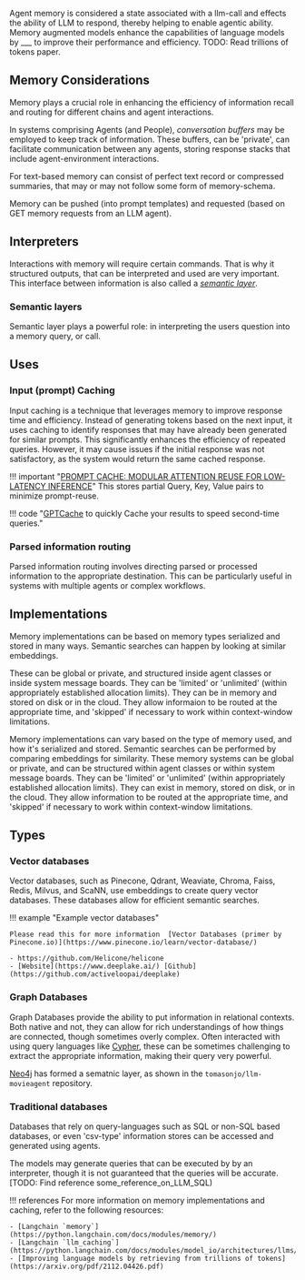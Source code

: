 Agent memory is considered a state associated with a llm-call and effects the ability of LLM to respond, thereby helping to enable agentic ability. Memory augmented models enhance the capabilities of language models by ___ to improve their performance and efficiency. TODO: Read trillions of tokens paper.





## Memory Considerations

Memory plays a crucial role in enhancing the efficiency of information recall and routing for different chains and agent interactions.

In systems comprising Agents (and People), _conversation buffers_ may be employed to keep track of information. These buffers, can be 'private',  can facilitate communication between any agents, storing response stacks that include agent-environment interactions.

For text-based memory can consist of perfect text record or compressed summaries, that may or may not follow some form of memory-schema.

Memory can be pushed (into prompt templates) and requested (based on GET memory requests from an LLM agent).


## Interpreters 
Interactions with memory will require certain commands. That is why it structured outputs, that can be interpreted and used are very important. This interface between information is also called a [_semantic layer_](#semantic-layers). 

### Semantic layers
Semantic layer plays a powerful role: in interpreting the users question into a memory query, or call. 


## Uses

### Input (prompt) Caching

Input caching is a technique that leverages memory to improve response time and efficiency. Instead of generating tokens based on the next input, it uses caching to identify responses that may have already been generated for similar prompts. This significantly enhances the efficiency of repeated queries. However, it may cause issues if the initial response was not satisfactory, as the system would return the same cached response.

!!! important "[PROMPT CACHE: MODULAR ATTENTION REUSE FOR LOW-LATENCY INFERENCE](https://arxiv.org/pdf/2311.04934.pdf)"
    This stores partial Query, Key, Value pairs to minimize prompt-reuse. 
    

!!! code "[GPTCache](https://github.com/zilliztech/GPTCache) to quickly Cache your results to speed second-time queries."


### Parsed information routing

Parsed information routing involves directing parsed or processed information to the appropriate destination. This can be particularly useful in systems with multiple agents or complex workflows.



## Implementations

Memory implementations can be based on memory types serialized and stored in many ways. Semantic searches can happen by looking at similar embeddings.

These can be global or private, and structured inside agent classes or inside system message boards. They can be 'limited' or 'unlimited' (within appropriately established allocation limits). They can be in memory and stored on disk or in the cloud. They allow informaion to be routed at the appropriate time, and 'skipped' if necessary to work within context-window limitations.

Memory implementations can vary based on the type of memory used, and how it's serialized and stored. Semantic searches can be performed by comparing embeddings for similarity. These memory systems can be global or private, and can be structured within agent classes or within system message boards. They can be 'limited' or 'unlimited' (within appropriately established allocation limits). They can exist in memory, stored on disk, or in the cloud. They allow information to be routed at the appropriate time, and 'skipped' if necessary to work within context-window limitations.

## Types

### Vector databases

Vector databases, such as Pinecone, Qdrant, Weaviate, Chroma, Faiss, Redis, Milvus, and ScaNN, use embeddings to create query vector databases. These databases allow for efficient semantic searches.

!!! example "Example vector databases"

    Please read this for more information  [Vector Databases (primer by Pinecone.io)](https://www.pinecone.io/learn/vector-database/)

    - https://github.com/Helicone/helicone
    - [Website](https://www.deeplake.ai/) [Github](https://github.com/activeloopai/deeplake)


### Graph Databases

Graph Databases provide the ability to put information in relational contexts. Both native and not, they can allow for rich understandings of how things are connected, though sometimes overly complex. Often interacted with using query languages like [Cypher](https://neo4j.com/developer/cypher/), these can be sometimes challenging to extract the appropriate information, making their query very powerful. 

[Neo4j](https://towardsdatascience.com/enhancing-interaction-between-language-models-and-graph-databases-via-a-semantic-layer-0a78ad3eba49) has formed a sematnic layer, as shown in the `tomasonjo/llm-movieagent` repository. 

### Traditional databases

Databases that rely on query-languages such as SQL or non-SQL based databases, or even 'csv-type' information stores can be accessed and generated using agents.

The models may generate queries that can be executed by by an interpreter, though it is not guaranteed that the queries will be accurate. [TODO: Find reference some_reference_on_LLM_SQL)

!!! references
    For more information on memory implementations and caching, refer to the following resources:

    - [Langchain `memory`](https://python.langchain.com/docs/modules/memory/)
    - [Langchain `llm_caching`](https://python.langchain.com/docs/modules/model_io/architectures/llms/integrations/llm_caching)
    - [Improving language models by retrieving from trillions of tokens](https://arxiv.org/pdf/2112.04426.pdf)
